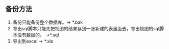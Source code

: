 ## 备份方法
1. 备份只能备份整个数据库。-> *.bak
2. 导出sql脚本只能先把视图的结果存到一张新建的表里面去，导出视图的sql脚本没有数据的。 ->*.sql
3. 导出到excel -> *.xls
